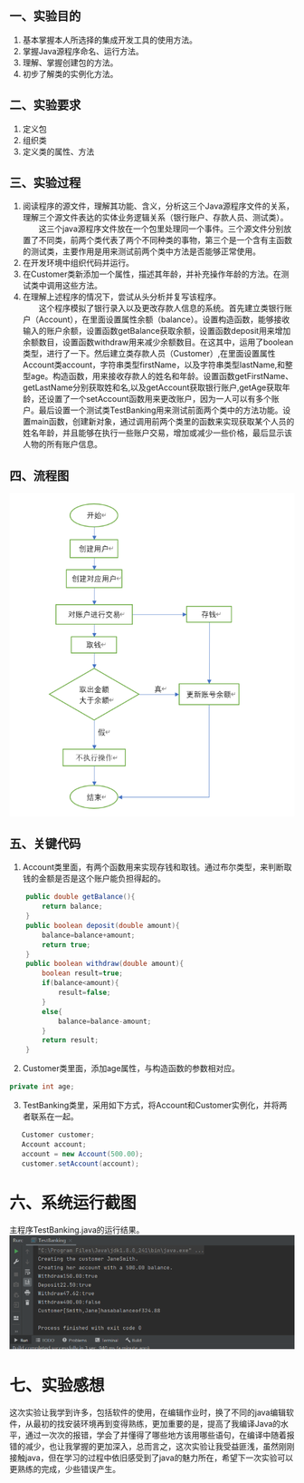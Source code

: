
## 一、实验目的
1. 基本掌握本人所选择的集成开发工具的使用方法。
2. 掌握Java源程序命名、运行方法。
3. 理解、掌握创建包的方法。
4. 初步了解类的实例化方法。

## 二、实验要求
1. 定义包
2. 组织类
3. 定义类的属性、方法

## 三、实验过程
1. 阅读程序的源文件，理解其功能、含义，分析这三个Java源程序文件的关系，理解三个源文件表达的实体业务逻辑关系（银行账户、存款人员、测试类）。<br>
&emsp;&emsp;这三个java源程序文件放在一个包里处理同一个事件。三个源文件分别放置了不同类，前两个类代表了两个不同种类的事物，第三个是一个含有主函数的测试类，主要作用是用来测试前两个类中方法是否能够正常使用。<br>
2. 在开发环境中组织代码并运行。<br>
3. 在Customer类新添加一个属性，描述其年龄，并补充操作年龄的方法。在测试类中调用这些方法。<br>
4. 在理解上述程序的情况下，尝试从头分析并复写该程序。<br>
&emsp;&emsp;这个程序模拟了银行录入以及更改存款人信息的系统。首先建立类银行账户（Account），在里面设置属性余额（balance）。设置构造函数，能够接收输入的账户余额，设置函数getBalance获取余额，设置函数deposit用来增加余额数目，设置函数withdraw用来减少余额数目。在这其中，运用了boolean类型，进行了一下。然后建立类存款人员（Customer）,在里面设置属性Account类account，字符串类型firstName，以及字符串类型lastName,和整型age。构造函数，用来接收存款人的姓名和年龄。设置函数getFirstName、getLastName分别获取姓和名,以及getAccount获取银行账户,getAge获取年龄，还设置了一个setAccount函数用来更改账户，因为一人可以有多个账户。最后设置一个测试类TestBanking用来测试前面两个类中的方法功能。设置main函数，创建新对象，通过调用前两个类里的函数来实现获取某个人员的姓名年龄，并且能够在执行一些账户交易，增加或减少一些价格，最后显示该人物的所有账户信息。

## 四、流程图
![avatar](https://github.com/haaix/Java-lab1/blob/main/%E6%B5%81%E7%A8%8B%E5%9B%BE.png)

## 五、关键代码
1. Account类里面，有两个函数用来实现存钱和取钱。通过布尔类型，来判断取钱的金额是否是这个账户能负担得起的。
```java 
    public double getBalance(){
        return balance;
    }
    public boolean deposit(double amount){
        balance=balance+amount;
        return true;
    }
    public boolean withdraw(double amount){
        boolean result=true;
        if(balance<amount){
            result=false;
        }
        else{
            balance=balance-amount;
        }
        return result;
    }
```
2. Customer类里面，添加age属性，与构造函数的参数相对应。
```java
private int age;
```
3. TestBanking类里，采用如下方式，将Account和Customer实例化，并将两者联系在一起。
 ```java
    Customer customer;
    Account account;
    account = new Account(500.00);
    customer.setAccount(account);
 ```
 
# 六、系统运行截图
主程序TestBanking.java的运行结果。
![avatar](https://github.com/Jiaziyi02/lab1/blob/main/%E5%BE%AE%E4%BF%A1%E6%88%AA%E5%9B%BE_20211025235200.png)

# 七、实验感想
这次实验让我学到许多，包括软件的使用，在编辑作业时，换了不同的java编辑软件，从最初的找安装环境再到变得熟练，更加重要的是，提高了我编译Java的水平，通过一次次的报错，学会了并懂得了哪些地方该用哪些语句，在编译中随着报错的减少，也让我掌握的更加深入，总而言之，这次实验让我受益匪浅，虽然刚刚接触java，但在学习的过程中依旧感受到了java的魅力所在，希望下一次实验可以更熟练的完成，少些错误产生。
